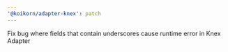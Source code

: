 ```yaml
---
'@koikorn/adapter-knex': patch
---
```


Fix bug where fields that contain underscores cause runtime error in Knex Adapter
